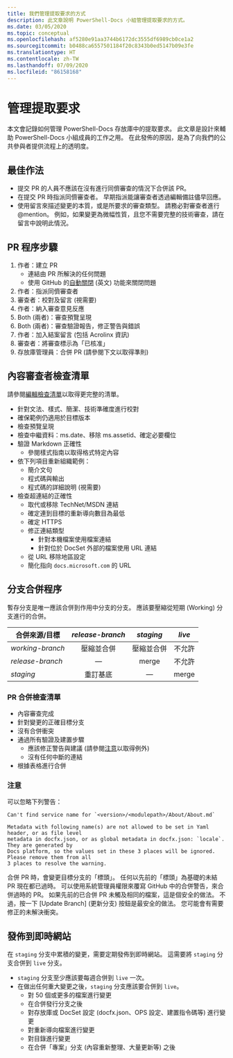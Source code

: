 ```yaml
---
title: 我們管理提取要求的方式
description: 此文章說明 PowerShell-Docs 小組管理提取要求的方式。
ms.date: 03/05/2020
ms.topic: conceptual
ms.openlocfilehash: af5280e91aa3744b6172dc3555df6989cb0ce1a2
ms.sourcegitcommit: b0488ca6557501184f20c8343b0ed5147b09e3fe
ms.translationtype: HT
ms.contentlocale: zh-TW
ms.lasthandoff: 07/09/2020
ms.locfileid: "86158168"
---
```

# <a name="managing-pull-requests"></a>管理提取要求

本文會記錄如何管理 PowerShell-Docs 存放庫中的提取要求。 此文章是設計來輔助 PowerShell-Docs 小組成員的工作之用。 在此發佈的原因，是為了向我們的公共參與者提供流程上的透明度。

## <a name="best-practices"></a>最佳作法

- 提交 PR 的人員不應該在沒有進行同儕審查的情況下合併該 PR。
- 在提交 PR 時指派同儕審查者。 早期指派能讓審查者透過編輯備註儘早回應。
- 使用留言來描述變更的本質，或是所要求的審查類型。 請務必對審查者進行 @mention。 例如，如果變更為微幅性質，且您不需要完整的技術審查，請在留言中說明此情況。

## <a name="pr-process-steps"></a>PR 程序步驟

1. 作者：建立 PR
   - 連結由 PR 所解決的任何問題
   - 使用 GitHub 的[自動關閉](https://help.github.com/en/articles/closing-issues-using-keywords) \(英文\) 功能來關閉問題
1. 作者：指派同儕審查者
1. 審查者：校對及留言 (視需要)
1. 作者：納入審查意見反應
1. Both (兩者)：審查預覽呈現
1. Both (兩者)：審查驗證報告，修正警告與錯誤
1. 作者：加入結案留言 (包括 Acrolinx 資訊)
1. 審查者：將審查標示為「已核准」
1. 存放庫管理員：合併 PR (請參閱下文以取得準則)

## <a name="content-reviewer-checklist"></a>內容審查者檢查清單

請參閱[編輯檢查清單](editorial-checklist.md)以取得更完整的清單。

- 針對文法、樣式、簡潔、技術準確度進行校對
- 確保範例仍適用於目標版本
- 檢查預覽呈現
- 檢查中繼資料：ms.date、移除 ms.assetid、確定必要欄位
- 驗證 Markdown 正確性
  - 參閱樣式指南以取得格式特定內容
- 依下列項目重新組織範例：
  - 簡介文句
  - 程式碼與輸出
  - 程式碼的詳細說明 (視需要)
- 檢查超連結的正確性
  - 取代或移除 TechNet/MSDN 連結
  - 確定連到目標的重新導向數目為最低
  - 確定 HTTPS
  - 修正連結類型
    - 針對本機檔案使用檔案連結
    - 針對位於 DocSet 外部的檔案使用 URL 連結
  - 從 URL 移除地區設定
  - 簡化指向 `docs.microsoft.com` 的 URL

## <a name="branch-merge-process"></a>分支合併程序

暫存分支是唯一應該合併到作用中分支的分支。 應該要壓縮從短期 (Working) 分支進行的合併。

| 合併來源/目標   | *release-branch* | *staging*        | *live*      |
| ---------------- |:----------------:|:----------------:|:-----------:|
| *working-branch* | 壓縮並合併 | 壓縮並合併 | 不允許 |
| *release-branch* | &mdash;          | merge            | 不允許 |
| *staging*        | 重訂基底           | &mdash;          | merge       |

### <a name="pr-merger-checklist"></a>PR 合併檢查清單

- 內容審查完成
- 針對變更的正確目標分支
- 沒有合併衝突
- 通過所有驗證及建置步驟
  - 應該修正警告與建議 (請參閱[注意](#notes)以取得例外)
  - 沒有任何中斷的連結
- 根據表格進行合併

### <a name="notes"></a>注意

可以忽略下列警告：

```
Can't find service name for `<version>/<modulepath>/About/About.md`
```

```
Metadata with following name(s) are not allowed to be set in Yaml header, or as file level
metadata in docfx.json, or as global metadata in docfx.json: `locale`. They are generated by
Docs platform, so the values set in these 3 places will be ignored. Please remove them from all
3 places to resolve the warning.
```

合併 PR 時，會變更目標分支的「標頭」。 任何以先前的「標頭」為基礎的未結 PR 現在都已過時。 可以使用系統管理員權限來覆寫 GitHub 中的合併警告，來合併過時的 PR。 如果先前的已合併 PR 未觸及相同的檔案，這是個安全的做法。 不過，按一下 [Update Branch]  \(更新分支\) 按鈕是最安全的做法。 您可能會有需要修正的未解決衝突。

## <a name="publishing-to-live"></a>發佈到即時網站

在 `staging` 分支中累積的變更，需要定期發佈到即時網站。 這需要將 `staging` 分支合併到 `live` 分支。

- `staging` 分支至少應該要每週合併到 `live` 一次。
- 在做出任何重大變更之後，`staging` 分支應該要合併到 `live`。
  - 對 50 個或更多的檔案進行變更
  - 在合併發行分支之後
  - 對存放庫或 DocSet 設定 (docfx.json、OPS 設定、建置指令碼等) 進行變更
  - 對重新導向檔案進行變更
  - 對目錄進行變更
  - 在合併「專案」分支 (內容重新整理、大量更新等) 之後
